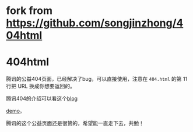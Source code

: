 # fork from https://github.com/songjinzhong/404html
# 404html
腾讯的公益404页面，已经解决了bug，可以直接使用，注意在 `404.html` 的第 11 行把 URL 换成你想要返回的。

腾讯404的介绍可以看这个[blog ](http://songjz.coding.me/blog/2016/09/07/%E8%85%BE%E8%AE%AF404%E5%85%AC%E7%9B%8A%E9%A1%B5%E9%9D%A2/)

[demo](http://yuren.space/404)。

腾讯的这个公益页面还是很赞的，希望能一直走下去，共勉！
